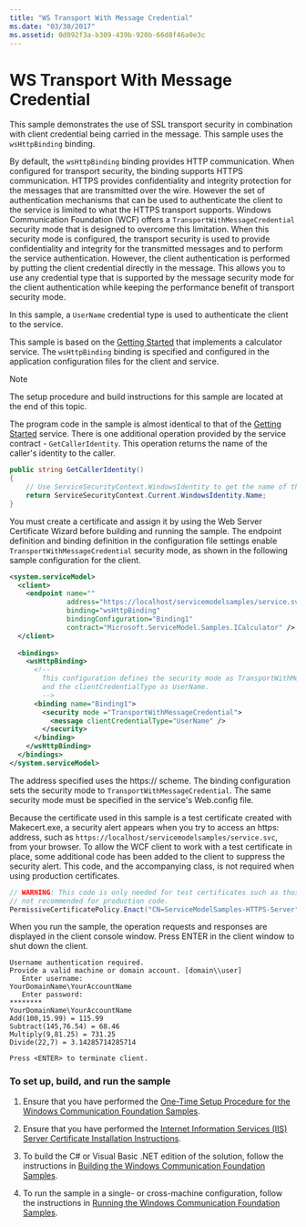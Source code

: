 ```yaml
---
title: "WS Transport With Message Credential"
ms.date: "03/30/2017"
ms.assetid: 0d092f3a-b309-439b-920b-66d8f46a0e3c
---
```

# WS Transport With Message Credential
This sample demonstrates the use of SSL transport security in combination with client credential being carried in the message. This sample uses the `wsHttpBinding` binding.  
  
 By default, the `wsHttpBinding` binding provides HTTP communication. When configured for transport security, the binding supports HTTPS communication. HTTPS provides confidentiality and integrity protection for the messages that are transmitted over the wire. However the set of authentication mechanisms that can be used to authenticate the client to the service is limited to what the HTTPS transport supports. Windows Communication Foundation (WCF) offers a `TransportWithMessageCredential` security mode that is designed to overcome this limitation. When this security mode is configured, the transport security is used to provide confidentiality and integrity for the transmitted messages and to perform the service authentication. However, the client authentication is performed by putting the client credential directly in the message. This allows you to use any credential type that is supported by the message security mode for the client authentication while keeping the performance benefit of transport security mode.  
  
 In this sample, a `UserName` credential type is used to authenticate the client to the service.  
  
 This sample is based on the [Getting Started](../../../../docs/framework/wcf/samples/getting-started-sample.md) that implements a calculator service. The `wsHttpBinding` binding is specified and configured in the application configuration files for the client and service.  
  
> [!NOTE]
> The setup procedure and build instructions for this sample are located at the end of this topic.  
  
 The program code in the sample is almost identical to that of the [Getting Started](../../../../docs/framework/wcf/samples/getting-started-sample.md) service. There is one additional operation provided by the service contract - `GetCallerIdentity`. This operation returns the name of the caller's identity to the caller.  

```csharp
public string GetCallerIdentity()  
{  
    // Use ServiceSecurityContext.WindowsIdentity to get the name of the caller.  
    return ServiceSecurityContext.Current.WindowsIdentity.Name;  
}  
```

 You must create a certificate and assign it by using the Web Server Certificate Wizard before building and running the sample. The endpoint definition and binding definition in the configuration file settings enable `TransportWithMessageCredential` security mode, as shown in the following sample configuration for the client.  
  
```xml  
<system.serviceModel>  
  <client>  
    <endpoint name=""  
              address="https://localhost/servicemodelsamples/service.svc"   
              binding="wsHttpBinding"   
              bindingConfiguration="Binding1"   
              contract="Microsoft.ServiceModel.Samples.ICalculator" />  
  </client>  
  
  <bindings>  
    <wsHttpBinding>  
      <!--   
        This configuration defines the security mode as TransportWithMessageCredential.  
        and the clientCredentialType as UserName.  
        -->  
      <binding name="Binding1">  
        <security mode ="TransportWithMessageCredential">  
          <message clientCredentialType="UserName" />  
        </security>  
      </binding>  
    </wsHttpBinding>  
  </bindings>  
</system.serviceModel>  
```  
  
 The address specified uses the https:// scheme. The binding configuration sets the security mode to `TransportWithMessageCredential`. The same security mode must be specified in the service's Web.config file.  
  
 Because the certificate used in this sample is a test certificate created with Makecert.exe, a security alert appears when you try to access an https: address, such as  `https://localhost/servicemodelsamples/service.svc`, from your browser. To allow the WCF client to work with a test certificate in place, some additional code has been added to the client to suppress the security alert. This code, and the accompanying class, is not required when using production certificates.  

```csharp
// WARNING: This code is only needed for test certificates such as those created by makecert. It is   
// not recommended for production code.  
PermissiveCertificatePolicy.Enact("CN=ServiceModelSamples-HTTPS-Server");  
```
  
 When you run the sample, the operation requests and responses are displayed in the client console window. Press ENTER in the client window to shut down the client.  
  
```console  
Username authentication required.  
Provide a valid machine or domain account. [domain\\user]  
   Enter username:   
YourDomainName\YourAccountName  
   Enter password:   
********  
YourDomainName\YourAccountName  
Add(100,15.99) = 115.99  
Subtract(145,76.54) = 68.46  
Multiply(9,81.25) = 731.25  
Divide(22,7) = 3.14285714285714  
  
Press <ENTER> to terminate client.  
```  
  
### To set up, build, and run the sample  
  
1. Ensure that you have performed the [One-Time Setup Procedure for the Windows Communication Foundation Samples](../../../../docs/framework/wcf/samples/one-time-setup-procedure-for-the-wcf-samples.md).  
  
2. Ensure that you have performed the [Internet Information Services (IIS) Server Certificate Installation Instructions](../../../../docs/framework/wcf/samples/iis-server-certificate-installation-instructions.md).  
  
3. To build the C# or Visual Basic .NET edition of the solution, follow the instructions in [Building the Windows Communication Foundation Samples](../../../../docs/framework/wcf/samples/building-the-samples.md).  
  
4. To run the sample in a single- or cross-machine configuration, follow the instructions in [Running the Windows Communication Foundation Samples](../../../../docs/framework/wcf/samples/running-the-samples.md).  
